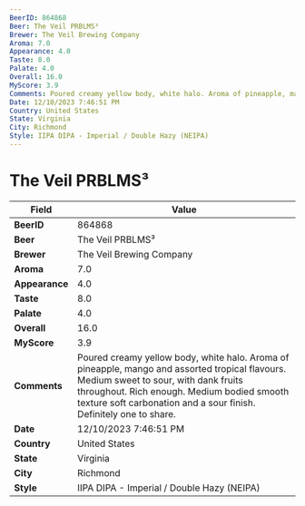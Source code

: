 ```yaml
---
BeerID: 864868
Beer: The Veil PRBLMS³
Brewer: The Veil Brewing Company
Aroma: 7.0
Appearance: 4.0
Taste: 8.0
Palate: 4.0
Overall: 16.0
MyScore: 3.9
Comments: Poured creamy yellow body, white halo. Aroma of pineapple, mango and assorted tropical flavours. Medium sweet to sour, with dank fruits throughout. Rich enough. Medium bodied smooth texture soft carbonation and a sour finish. Definitely one to share.
Date: 12/10/2023 7:46:51 PM
Country: United States
State: Virginia
City: Richmond
Style: IIPA DIPA - Imperial / Double Hazy (NEIPA)
---
```


# The Veil PRBLMS³

| Field         | Value |
|---------------|-------|
| **BeerID** | 864868 |
| **Beer** | The Veil PRBLMS³ |
| **Brewer** | The Veil Brewing Company |
| **Aroma** | 7.0 |
| **Appearance** | 4.0 |
| **Taste** | 8.0 |
| **Palate** | 4.0 |
| **Overall** | 16.0 |
| **MyScore** | 3.9 |
| **Comments** | Poured creamy yellow body, white halo. Aroma of pineapple, mango and assorted tropical flavours. Medium sweet to sour, with dank fruits throughout. Rich enough. Medium bodied smooth texture soft carbonation and a sour finish. Definitely one to share. |
| **Date** | 12/10/2023 7:46:51 PM |
| **Country** | United States |
| **State** | Virginia |
| **City** | Richmond |
| **Style** | IIPA DIPA - Imperial / Double Hazy (NEIPA) |
